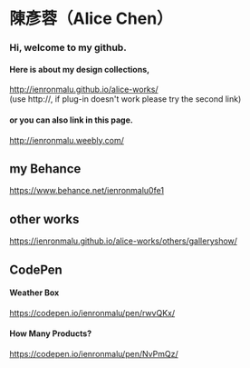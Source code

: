 <!--# alice-works-->
# 陳彥蓉（Alice Chen）

### Hi, welcome to my github.
#### Here is about my design collections,
http://ienronmalu.github.io/alice-works/ <br>
(use http://, if plug-in doesn't work please try the second link)
#### or you can also link in this page.
http://ienronmalu.weebly.com/
<!--## Resume
cooming soon.-->
## my Behance
https://www.behance.net/ienronmalu0fe1 <br>
## other works
https://ienronmalu.github.io/alice-works/others/galleryshow/ <br>
## CodePen
####	Weather Box
https://codepen.io/ienronmalu/pen/rwvQKx/
####	How Many Products?
https://codepen.io/ienronmalu/pen/NvPmQz/

